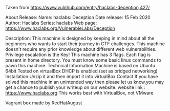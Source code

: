Taken from https://www.vulnhub.com/entry/haclabs-deception,427/ 

About Release:
    Name: haclabs: Deception
    Date release: 15 Feb 2020
    Author: Haclabs
    Series: haclabs
    Web page: https://www.haclabs.org/VulnerableLabs/Deception

Description:
    This machine is designed by keeping in mind about all the beginners who wants to start their journey in CTF challenges.
    This machine doesn't require any prior knowledge about different web vulnerabilities.
    Privilege escalation is the Key!
    This machine has 3 flags. Each flag is present in home directory.
    You must know some basic linux commands to pawn this machine.
    Technical Information
    Machine is based on Ubuntu 64bit
    Tested on virtualBox
    DHCP is enabled (set as bridged networking)
    Installation
    Unzip it and then import it into virtualBox
    Contact
    If you have solved this machine in an unintended way then please let us know,you may get a chance to publish your writeup on our website. website link : https://www.haclabs.org
    This works best with VirtualBox, not VMware

Vagrant box made by RedHatAugust
